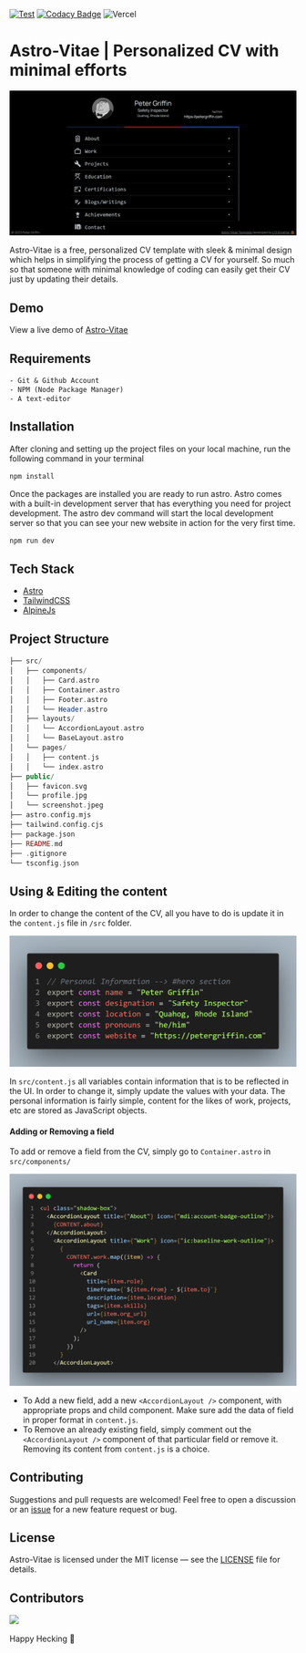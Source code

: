 [![Test](https://github.com/papotte/papotte-vitae/actions/workflows/test.yml/badge.svg)](https://github.com/papotte/papotte-vitae/actions/workflows/test.yml)
[![Codacy Badge](https://app.codacy.com/project/badge/Grade/0380c3f4581741439b3b242fba4c12dd)](https://app.codacy.com/gh/papotte/papotte-vitae/dashboard?utm_source=gh&utm_medium=referral&utm_content=&utm_campaign=Badge_grade)
![Vercel](https://vercelbadge.vercel.app/api/papotte/papotte-vitae)

# Astro-Vitae | Personalized CV with minimal efforts

![Astro-Vitae | Personalized CV with minimal efforts](public/screenshot.jpeg)

Astro-Vitae is a free, personalized CV template with sleek & minimal design which helps in simplifying the process of
getting a CV for yourself. So much so that someone with minimal knowledge of coding can easily get their CV just by
updating their details.

## Demo

View a live demo of [Astro-Vitae](https://astro-vitae.vercel.app/)

## Requirements

```
- Git & Github Account
- NPM (Node Package Manager)
- A text-editor
```

## Installation

After cloning and setting up the project files on your local machine, run the following command in your terminal

```bash
npm install
```

Once the packages are installed you are ready to run astro. Astro comes with a built-in development server that has
everything you need for project development. The astro dev command will start the local development server so that you
can see your new website in action for the very first time.

```bash
npm run dev
```

## Tech Stack

- [Astro](https://astro.build)
- [TailwindCSS](https://tailwindcss.com/)
- [AlpineJs](https://alpinejs.dev/)

## Project Structure

```php
├── src/
│   ├── components/
│   │   ├── Card.astro
│   │   ├── Container.astro
│   │   ├── Footer.astro
│   │   └── Header.astro
│   ├── layouts/
│   │   └── AccordionLayout.astro
│   │   └── BaseLayout.astro
│   └── pages/
│   │   ├── content.js
│   │   └── index.astro
├── public/
│   ├── favicon.svg
│   └── profile.jpg
│   └── screenshot.jpeg
├── astro.config.mjs
├── tailwind.config.cjs
├── package.json
├── README.md
├── .gitignore
└── tsconfig.json
```

## Using & Editing the content

In order to change the content of the CV, all you have to do is update it in the `content.js` file in `/src` folder.

![Content Code](public/content_code.png)

In `src/content.js` all variables contain information that is to be reflected in the UI. In order to change it, simply
update the values with your data. The personal information is fairly simple, content for the likes of work, projects,
etc are stored as JavaScript objects.

#### Adding or Removing a field

To add or remove a field from the CV, simply go to `Container.astro` in `src/components/`

![Accordion_code](public/accordion_code.png)

- To Add a new field, add a new `<AccordionLayout />` component, with appropriate props and child component. Make sure
  add the data of field in proper format in `content.js`.
- To Remove an already existing field, simply comment out the `<AccordionLayout />` component of that particular field
  or remove it. Removing its content from `content.js` is a choice.

## Contributing

Suggestions and pull requests are welcomed! Feel free to open a discussion or
an [issue](https://github.com/uskhokhar/astro-vitae/issues) for a new feature request or bug.

## License

Astro-Vitae is licensed under the MIT license — see
the [LICENSE](https://github.com/uskhokhar/astro-vitae/blob/main/LICENSE) file for details.

## Contributors

<a href="https://github.com/uskhokhar/astro-vitae/graphs/contributors">
  <img src="https://contrib.rocks/image?repo=uskhokhar/astro-vitae" />
</a>

Happy Hecking 🙌

